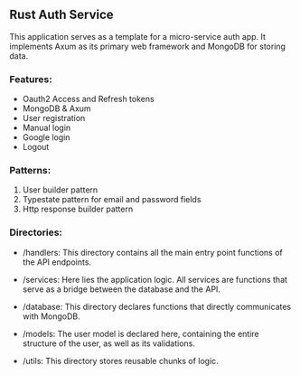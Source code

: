 ## Rust Auth Service
This application serves as a template for a micro-service auth app. It implements Axum as its primary web framework and MongoDB for storing data.

### Features:
- Oauth2 Access and Refresh tokens
- MongoDB & Axum
- User registration
- Manual login
- Google login
- Logout

### Patterns:
1. User builder pattern
2. Typestate pattern for email and password fields
3. Http response builder pattern

### Directories:
- /handlers: This directory contains all the main entry point functions of the API endpoints.

- /services: Here lies the application logic. All services are functions that serve as a bridge between the database and the API.

- /database: This directory declares functions that directly communicates with MongoDB.

- /models: The user model is declared here, containing the entire structure of the user, as well as its validations.

- /utils: This directory stores reusable chunks of logic.
